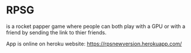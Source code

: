 # RPSG 
is a rocket papper game where people can both play with a GPU or with a friend by sending the link to thier friends.

App is online on heroku website: https://rpsnewversion.herokuapp.com/ 
